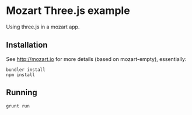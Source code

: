 # Mozart Three.js example

Using three.js in a mozart app.

## Installation

See http://mozart.io for more details (based on mozart-empty), essentially:

    bundler install
    npm install

## Running

    grunt run
